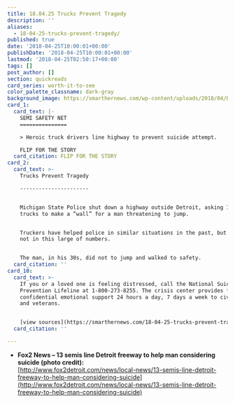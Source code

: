 ```yaml
---
title: 18.04.25 Trucks Prevent Tragedy
description: ''
aliases:
  - 18-04-25-trucks-prevent-tragedy/
published: true
date: '2018-04-25T10:00:01+00:00'
publishDate: '2018-04-25T10:00:01+00:00'
lastmod: '2018-04-25T02:50:17+00:00'
tags: []
post_author: []
section: quickreads
card_series: worth-it-to-see
color_palette_classname: dark-gray
background_image: https://smarthernews.com/wp-content/uploads/2018/04/DbjiijbW4AA0x0E.jpg
card_1:
  card_text: |-
    SEMI SAFETY NET
    ===============

    > Heroic truck drivers line highway to prevent suicide attempt.

    FLIP FOR THE STORY
  card_citation: FLIP FOR THE STORY
card_2:
  card_text: >-
    Trucks Prevent Tragedy

    ----------------------


    Michigan State Police shut down a highway outside Detroit, asking 13 semi
    trucks to make a “wall” for a man threatening to jump.


    Truckers have helped police in similar situations in the past, but usually
    not in this large of numbers.


    The man, in his 30s, did not to jump and walked to safety.
  card_citation: ''
card_10:
  card_text: >-
    If you or a loved one is feeling distressed, call the National Suicide
    Prevention Lifeline at 1-800-273-8255. The crisis center provides free and
    confidential emotional support 24 hours a day, 7 days a week to civilians
    and veterans.


    [view sources](https://smarthernews.com/18-04-25-trucks-prevent-tragedy/)
  card_citation: ''

---
```

*   **Fox2 News – 13 semis line Detroit freeway to help man considering suicide (photo credit):**  
    [http://www.fox2detroit.com/news/local-news/13-semis-line-detroit-freeway-to-help-man-considering-suicide](http://www.fox2detroit.com/news/local-news/13-semis-line-detroit-freeway-to-help-man-considering-suicide)